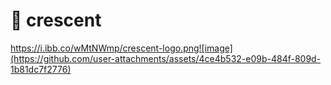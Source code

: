 # 🌙 crescent
https://i.ibb.co/wMtNWmp/crescent-logo.png![image](https://github.com/user-attachments/assets/4ce4b532-e09b-484f-809d-1b81dc7f2776)
